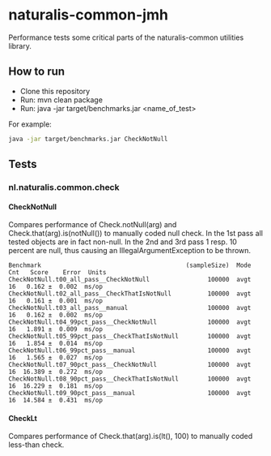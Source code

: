 # naturalis-common-jmh

Performance tests some critical parts of the naturalis-common utilities library.

## How to run

- Clone this repository
- Run: mvn clean package
- Run: java -jar target/benchmarks.jar <name_of_test>

For example:

```bash
java -jar target/benchmarks.jar CheckNotNull
```

## Tests

### nl.naturalis.common.check

#### CheckNotNull

Compares performance of Check.notNull(arg) and Check.that(arg).is(notNull()) to manually coded null check. In the 1st
pass all tested objects are in fact non-null. In the 2nd and 3rd pass 1 resp. 10 percent are null, thus causing an
IllegalArgumentException to be thrown.

```
Benchmark                                        (sampleSize)  Mode  Cnt   Score    Error  Units
CheckNotNull.t00_all_pass__CheckNotNull                100000  avgt   16   0.162 ±  0.002  ms/op
CheckNotNull.t02_all_pass__CheckThatIsNotNull          100000  avgt   16   0.161 ±  0.001  ms/op
CheckNotNull.t03_all_pass__manual                      100000  avgt   16   0.162 ±  0.002  ms/op
CheckNotNull.t04_99pct_pass__CheckNotNull              100000  avgt   16   1.891 ±  0.009  ms/op
CheckNotNull.t05_99pct_pass__CheckThatIsNotNull        100000  avgt   16   1.854 ±  0.014  ms/op
CheckNotNull.t06_99pct_pass__manual                    100000  avgt   16   1.565 ±  0.027  ms/op
CheckNotNull.t07_90pct_pass__CheckNotNull              100000  avgt   16  16.389 ±  0.272  ms/op
CheckNotNull.t08_90pct_pass__CheckThatIsNotNull        100000  avgt   16  16.229 ±  0.181  ms/op
CheckNotNull.t09_90pct_pass__manual                    100000  avgt   16  14.584 ±  0.431  ms/op
```

#### CheckLt

Compares performance of Check.that(arg).is(lt(), 100) to manually coded less-than check.

